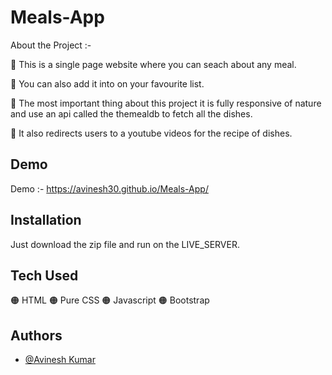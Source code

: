 
# Meals-App

About the Project :-

🔴 This is a single page website where you can seach about any meal.

🔴 You can also add it into on your favourite list.

🔴 The most important thing about this project it is fully responsive of nature and use an api called the themealdb to fetch all the dishes.

🔴 It also redirects users to a youtube videos for the recipe of dishes.




## Demo

Demo :- https://avinesh30.github.io/Meals-App/


## Installation

Just download the zip file and run on the LIVE_SERVER.
    
## Tech Used

🟠 HTML 🟠 Pure CSS 🟠 Javascript 🟠 Bootstrap


## Authors

- [@Avinesh Kumar](https://www.github.com/Avinesh30)

